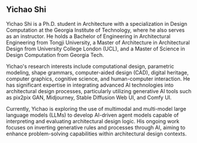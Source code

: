 ## Yichao Shi

Yichao Shi is a Ph.D. student in Architecture with a specialization in Design Computation at the Georgia Institute of Technology, where he also serves as an instructor. He holds a Bachelor of Engineering in Architectural Engineering from Tongji University, a Master of Architecture in Architectural Design from University College London (UCL), and a Master of Science in Design Computation from Georgia Tech.

Yichao's research interests include computational design, parametric modeling, shape grammars, computer-aided design (CAD), digital heritage, computer graphics, cognitive science, and human-computer interaction. He has significant expertise in integrating advanced AI technologies into architectural design processes, particularly utilizing generative AI tools such as pix2pix GAN, Midjourney, Stable Diffusion Web UI, and Comfy UI.

Currently, Yichao is exploring the use of multimodal and multi-model large language models (LLMs) to develop AI-driven agent models capable of interpreting and evaluating architectural design logic. His ongoing work focuses on inverting generative rules and processes through AI, aiming to enhance problem-solving capabilities within architectural design contexts.


<!--
**SHIyichao98/SHIyichao98** is a ✨ _special_ ✨ repository because its `README.md` (this file) appears on your GitHub profile.

Here are some ideas to get you started:

- 🔭 I’m currently working on ...
- 🌱 I’m currently learning ...
- 👯 I’m looking to collaborate on ...
- 🤔 I’m looking for help with ...
- 💬 Ask me about ...
- 📫 How to reach me: ...
- 😄 Pronouns: ...
- ⚡ Fun fact: ...
-->
